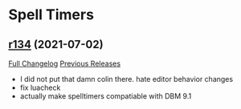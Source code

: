 # <DBM> Spell Timers

## [r134](https://github.com/DeadlyBossMods/DBM-SpellTimers/tree/r134) (2021-07-02)
[Full Changelog](https://github.com/DeadlyBossMods/DBM-SpellTimers/compare/r133...r134) [Previous Releases](https://github.com/DeadlyBossMods/DBM-SpellTimers/releases)

- I did not put that damn colin there. hate editor behavior changes  
- fix luacheck  
- actually make spelltimers compatiable with DBM 9.1  
